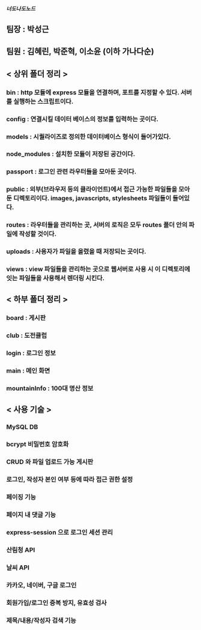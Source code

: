 ##### 너도나도노드

## 팀장 : 박성근

## 팀원 : 김혜린, 박준혁, 이소윤 (이하 가나다순)

## < 상위 폴더 정리 >

### bin : http 모듈에 express 모듈을 연결하며, 포트를 지정할 수 있다. 서버를 실행하는 스크립트이다.

### config : 연결시킬 데이터 베이스의 정보를 입력하는 곳이다.

### models : 시퀄라이즈로 정의한 데이터베이스 형식이 들어가있다.

### node_modules : 설치한 모듈이 저장된 공간이다.

### passport : 로그인 관련 라우터들을 모아둔 곳이다.

### public : 외부(브라우저 등의 클라이언트)에서 접근 가능한 파일들을 모아 둔 디렉토리이다. images, javascripts, stylesheets 파일들이 들어있다.

### routes : 라우터들을 관리하는 곳, 서버의 로직은 모두 routes 폴더 안의 파일에 작성할 것이다.

### uploads : 사용자가 파일을 올렸을 때 저장되는 곳이다.

### views : view 파일들을 관리하는 곳으로 웹서버로 사용 시 이 디렉토리에 잇는 파일들을 사용해서 렌더링 시킨다.

## < 하부 폴더 정리 >

### board : 게시판

### club : 도전클럽

### login : 로그인 정보

### main : 메인 화면

### mountainInfo : 100대 명산 정보

## < 사용 기술 >

### MySQL DB

### bcrypt 비밀번호 암호화

### CRUD 와 파일 업로드 가능 게시판

### 로그인, 작성자 본인 여부 등에 따라 접근 권한 설정

### 페이징 기능

### 페이지 내 댓글 기능

### express-session 으로 로그인 세션 관리

### 산림청 API

### 날씨 API

### 카카오, 네이버, 구글 로그인

### 회원가입/로그인 중복 방지, 유효성 검사

### 제목/내용/작성자 검색 기능
